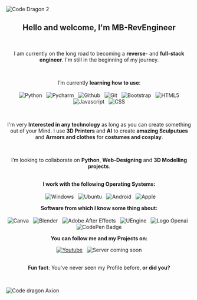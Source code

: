 ![Code Dragon 2](https://github.com/user-attachments/assets/d77fc367-b147-48a2-89a6-67a7f011ce0d)
<br>
<div style="text-align: center;">
    <h2>Hello and welcome, I'm <b>MB-RevEngineer</b></h2>
</div>
<br>
<p align="center">
 I am currently on the long road to becoming a <b>reverse</B>- and <b>full-stack engineer</b>. I'm still in the beginning of my journey. 
</p>
<br>
<p align="center">
I’m currently <b>learning how to use</b>:
<br> 
<br> 
&nbsp; 
<img src="https://img.shields.io/badge/Python-3776AB?logo=python&logoColor=fff" alt="Python">
&nbsp; 
<img src="https://img.shields.io/badge/PyCharm-000?logo=pycharm&logoColor=fff" alt="Pycharm"> 
&nbsp; 
<img src="https://img.shields.io/badge/GitHub-%23121011.svg?logo=github&logoColor=white" alt="Github"> 
&nbsp;
<img src="https://img.shields.io/badge/Git-F05032?logo=git&logoColor=fff" alt="Git">
&nbsp; 
<img src="https://img.shields.io/badge/Bootstrap-7952B3?logo=bootstrap&logoColor=fff"alt="Bootstrap">
&nbsp;
<img src="https://img.shields.io/badge/HTML-%23E34F26.svg?logo=html5&logoColor=white" alt="HTML5">
&nbsp;
<img src="https://img.shields.io/badge/JavaScript-F7DF1E?logo=javascript&logoColor=000" alt="Javascript">
&nbsp;
<img src="https://img.shields.io/badge/CSS-1572B6?logo=css3&logoColor=fff" alt="CSS">
</p>
<br>
<p align="center">
I'm very <b>Interested in any technology</b> as long as you can create something out of your Mind. I use <b>3D Printers</b> and <b>AI</b> to create <b>amazing Sculputues</b> and <b>Armors and clothes</b> for <b>costumes and cosplay</b>.
</p>
<br>
<p align="center">
I’m looking to collaborate on <b>Python</b>, <b>Web-Designing</b> and <b>3D Modelling projects</b>.
<br>
<br>
<p align="center">
<b>I work with the following Operating Systems: </b>
<br> 
<br> 
&nbsp; 
<img src="https://custom-icon-badges.demolab.com/badge/Windows-0078D6?logo=windows11&logoColor=white" alt="Windows"> 
&nbsp; 
<img src="https://img.shields.io/badge/Ubuntu-E95420?logo=ubuntu&logoColor=white" alt="Ubuntu"> 
&nbsp; 
<img src="https://img.shields.io/badge/Android-3DDC84?logo=android&logoColor=white" alt="Android"> 
&nbsp; 
<img src="https://img.shields.io/badge/iOS-000000?&logo=apple&logoColor=white" alt="Apple">
</p>
<p align="center">
<b>Software from which I know some thing about:</b>
<br>
<br>
<img src="https://img.shields.io/badge/Canva-%2300C4CC.svg?&logo=Canva&logoColor=white" alt="Canva">
&nbsp;
<img src="https://img.shields.io/badge/Blender-%23F5792A.svg?logo=blender&logoColor=white" alt="Blender">
&nbsp; 
<img src="https://img.shields.io/badge/Adobe%20After%20Effects-CF96FD?logo=Adobe%20After%20Effects&logoColor=393665" alt="Adobe After Effects">
&nbsp;
<img src="https://img.shields.io/badge/Unreal%20Engine-%23313131.svg?logo=unrealengine&logoColor=white" alt="UEngine">
&nbsp;
<img src="https://img.shields.io/badge/ChatGPT-74aa9c?logo=openai&logoColor=white" alt="Logo Openai">
&nbsp;
<img src="https://img.shields.io/badge/CodePen-white?&logo=codepen&logoColor=black" alt="CodePen Badge">
</p> 
<p align="center">
<b>You can follow me and my Projects on:</b>
<p align="center">
<a href="https://www.youtube.com/@Mars-Nexus" target="blank">
<img src="https://img.shields.io/badge/YouTube-%23FF0000.svg?logo=YouTube&logoColor=white" alt="Youtube"></a>
&nbsp;
<img src="https://img.shields.io/website-up-down-green-red/http/NOTAWORKINGLINK.com.svg" alt="Server coming soon">
</a>
<br>
<br>
</p>
<p align="center">
<b>Fun fact</B>: You've never seen my Profile before,<b> or did you?</b>
</p>
<br>

![Code dragon Axion](https://github.com/user-attachments/assets/c20877e6-0b75-4a73-a411-64226cdf279f)

<!---
MB-RevEngineer/MB-RevEngineer is a ✨ special ✨ repository because its `README.md` (this file) appears on your GitHub profile.
You can click the Preview link to take a look at your changes.
--->
